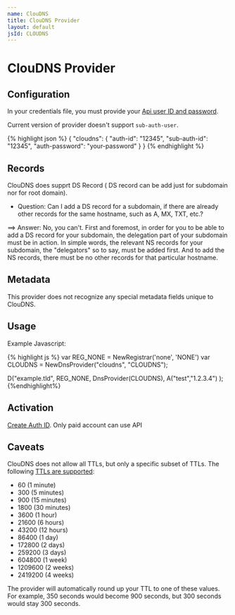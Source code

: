 ```yaml
---
name: ClouDNS
title: ClouDNS Provider
layout: default
jsId: CLOUDNS
---
```

# ClouDNS Provider

## Configuration
In your credentials file, you must provide your [Api user ID and password](https://asia.cloudns.net/wiki/article/42/). 

Current version of provider doesn't support `sub-auth-user`. 

{% highlight json %}
{
  "cloudns": {
    "auth-id": "12345",
    "sub-auth-id": "12345",
    "auth-password": "your-password"
  }
}
{% endhighlight %}

## Records

ClouDNS does supprt DS Record ( DS record can be add just for subdomain nor for root domain).

- Question: Can I add a DS record for a subdomain, if there are already other records for the same hostname, such as A, MX, TXT, etc.?

==> Answer: No, you can't. First and foremost, in order for you to be able to add a DS record for your subdomain, the delegation part of your subdomain must be in action. In simple words, the relevant NS records for your subdomain, the "delegators" so to say, must be added first. And to add the NS records, there must be no other records for that particular hostname.

## Metadata
This provider does not recognize any special metadata fields unique to ClouDNS.

## Usage
Example Javascript:

{% highlight js %}
var REG_NONE = NewRegistrar('none', 'NONE')
var CLOUDNS = NewDnsProvider("cloudns", "CLOUDNS");

D("example.tld", REG_NONE, DnsProvider(CLOUDNS),
    A("test","1.2.3.4")
);
{%endhighlight%}

## Activation
[Create Auth ID](https://asia.cloudns.net/api-settings/).  Only paid account can use API

## Caveats
ClouDNS does not allow all TTLs, but only a specific subset of TTLs. The following [TTLs are supported](https://asia.cloudns.net/wiki/article/188/):
- 60  (1 minute)
- 300 (5 minutes)
- 900 (15 minutes)
- 1800 (30 minutes)
- 3600 (1 hour)
- 21600 (6 hours)
- 43200 (12 hours)
- 86400 (1 day)
- 172800 (2 days)
- 259200 (3 days)
- 604800 (1 week)
- 1209600 (2 weeks)
- 2419200 (4 weeks)

The provider will automatically round up your TTL to one of these values. For example, 350 seconds would become 900
seconds, but 300 seconds would stay 300 seconds. 

